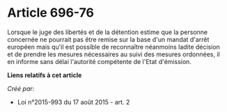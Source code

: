 # Article 696-76

Lorsque le juge des libertés et de la détention estime que la personne concernée ne pourrait pas être remise sur la base d'un
mandat d'arrêt européen mais qu'il est possible de reconnaître néanmoins ladite décision et de prendre les mesures
nécessaires au suivi des mesures ordonnées, il en informe sans délai l'autorité compétente de l'Etat d'émission.

**Liens relatifs à cet article**

_Créé par_:

  - Loi n°2015-993 du 17 août 2015 - art. 2
